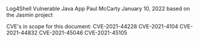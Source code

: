 Log4Shell Vulnerable Java App
Paul McCarty January 10, 2022
based on the Jasmin project


CVE's in scope for this document:
CVE-2021-44228
CVE-2021-4104
CVE-2021-44832
CVE-2021-45046
CVE-2021-45105


